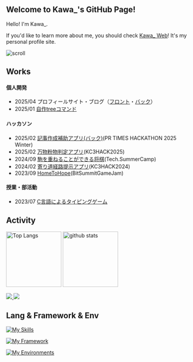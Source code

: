 ## Welcome to Kawa_'s GitHub Page!
Hello! I'm Kawa_. 

If you'd like to learn more about me, you should check [Kawa_ Web](https://kawa0x5f.com)!
It's my personal profile site.

![scroll](https://typograssy.deno.dev/api?text=Kawa_%20GitHub&bg=0d1116&l0=151b23&frame=ffffff&speed=100&comment=)

## Works
#### 個人開発
- 2025/04 プロフィールサイト・ブログ（[フロント](https://github.com/Kawa0x5F/homepage)・[バック](https://github.com/Kawa0x5F/homepage_backend)）
- 2025/01 [自作treeコマンド](https://github.com/Kawa0x5F/tree)

#### ハッカソン
- 2025/02 [記事作成補助アプリ(バック)](https://github.com/Kawa0x5F/DreamArticleGenerator_back)(PR TIMES HACKATHON 2025 Winter)
- 2025/02 [万物粉物判定アプリ](https://github.com/kc3hack/2025_14)(KC3HACK2025)
- 2024/09 [駒を重ねることができる将棋](https://github.com/Asameshi00/Stacking-Shogi)(Tech.SummerCamp)
- 2024/02 [寄り道経路提示アプリ](https://github.com/kc3hack/2024_G)(KC3HACK2024)
- 2023/09 [HomeToHope]()(BitSummitGameJam)

#### 授業・部活動
- 2023/07 [C言語によるタイピングゲーム](https://github.com/Kawa0x5F/FallTyping)

## Activity
<p align="left"> 
  <img alt="Top Langs" height="150px" src="https://github-readme-stats.vercel.app/api/top-langs/?username=Kawa0x5F&layout=compact&show_icons=true&theme=onedark" />
  <img alt="github stats" height="150px" src="https://github-readme-stats.vercel.app/api?username=Kawa0x5F&theme=onedark&show_icons=ture" />
</p>

<a href="https://atcoder.jp/users/Kawa_?contestType=algo">
   <img src="https://badgen.org/img/atcoder/Kawa_/rating/algorithm?style=plastic" />
 </a>
 <a href="https://atcoder.jp/users/Kawa_?contestType=heuristic">
   <img src="https://badgen.org/img/atcoder/Kawa_/rating/heuristic?style=plastic" />
 </a>

## Lang & Framework & Env
  [![My Skills](https://skillicons.dev/icons?i=python,rust,go,c,java,html,css,javascript,typescript,dart,cs)](https://skillicons.dev)  

  [![My Framework](https://skillicons.dev/icons?i=react,nextjs,nodejs,flask,flutter,wasm)](https://skillicons.dev)

  [![My Environments](https://skillicons.dev/icons?i=git,github,docker,vscode,unity,postgresql,mysql)](https://skillicons.dev)
  
  
